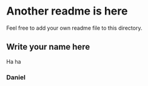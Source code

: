 # Another readme is here

Feel free to add your own readme file to this directory.

## Write your name here

Ha ha 
### Daniel
